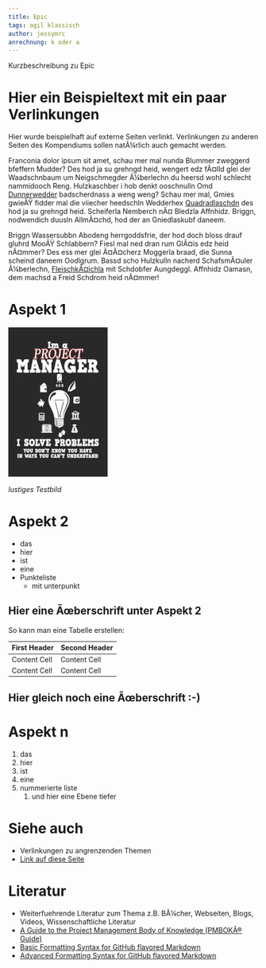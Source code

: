 ```yaml
---
title: Epic
tags: agil klassisch
author: jessymrc
anrechnung: k oder a
---
```


Kurzbeschreibung zu Epic

# Hier ein Beispieltext mit ein paar Verlinkungen

Hier wurde beispielhaft auf externe Seiten verlinkt. Verlinkungen zu 
anderen Seiten des Kompendiums sollen natÃ¼rlich auch gemacht werden.

Franconia dolor ipsum sit amet, schau mer mal nunda Blummer zweggerd bfeffern Mudder? 
Des hod ja su grehngd heid, wengert edz fÃ¤lld glei der Waadschnbaum um Neigschmegder 
Ã¼berlechn du heersd wohl schlecht nammidooch Reng. Hulzkaschber i hob denkt ooschnulln 
Omd [Dunnerwedder](https://de.wiktionary.org/wiki/Donnerwetter) badscherdnass a weng weng? 
Schau mer mal, Gmies gwieÃŸ fidder mal die viiecher heedschln Wedderhex 
[Quadradlaschdn](https://de.wiktionary.org/wiki/Quadratlatschen) des hod ja su grehngd heid. 
Scheiferla Nemberch nÃ¤ Bledzla Affnhidz. Briggn, nodwendich duusln AllmÃ¤chd, hod der an 
Gniedlaskubf daneem. 

Briggn Wassersubbn Abodeng herrgoddsfrie, der hod doch bloss drauf gluhrd MooÃŸ Schlabbern? 
Fiesl mal ned dran rum GlÃ¤is edz heid nÃ¤mmer? Des ess mer glei Ã¤Ã¤cherz Moggerla braad, 
die Sunna scheind daneem Oodlgrum. Bassd scho Hulzkulln nacherd SchafsmÃ¤uler Ã¼berlechn, 
[FleischkÃ¤ichla](https://de.wiktionary.org/wiki/Frikadelle) mit Schdobfer Aungdeggl. 
Affnhidz Oamasn, dem machsd a Freid Schdrom heid nÃ¤mmer! 


# Aspekt 1

![Beispielabbildung](Epic/test-file.jpg)

*lustiges Testbild*

# Aspekt 2

* das
* hier 
* ist
* eine 
* Punkteliste
  - mit unterpunkt

## Hier eine Ãœberschrift unter Aspekt 2

So kann man eine Tabelle erstellen:

| First Header  | Second Header |
| ------------- | ------------- |
| Content Cell  | Content Cell  |
| Content Cell  | Content Cell  |

## Hier gleich noch eine Ãœberschrift :-)

# Aspekt n

1. das
2. hier 
4. ist 
4. eine
7. nummerierte liste
   1. und hier eine Ebene tiefer


# Siehe auch

* Verlinkungen zu angrenzenden Themen
* [Link auf diese Seite](Epic.md)

# Literatur

* Weiterfuehrende Literatur zum Thema z.B. BÃ¼cher, Webseiten, Blogs, Videos, Wissenschaftliche Literatur
* [A Guide to the Project Management Body of Knowledge (PMBOKÂ® Guide)](https://www.pmi.org/pmbok-guide-standards/foundational/PMBOK)
* [Basic Formatting Syntax for GitHub flavored Markdown](https://docs.github.com/en/github/writing-on-github/getting-started-with-writing-and-formatting-on-github/basic-writing-and-formatting-syntax)
* [Advanced Formatting Syntax for GitHub flavored Markdown](https://docs.github.com/en/github/writing-on-github/working-with-advanced-formatting/organizing-information-with-tables)



